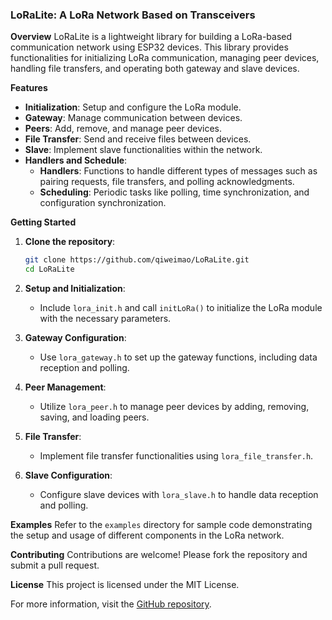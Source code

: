 ### LoRaLite: A LoRa Network Based on Transceivers

**Overview**
LoRaLite is a lightweight library for building a LoRa-based communication network using ESP32 devices. This library provides functionalities for initializing LoRa communication, managing peer devices, handling file transfers, and operating both gateway and slave devices.

**Features**
- **Initialization**: Setup and configure the LoRa module.
- **Gateway**: Manage communication between devices.
- **Peers**: Add, remove, and manage peer devices.
- **File Transfer**: Send and receive files between devices.
- **Slave**: Implement slave functionalities within the network.
- **Handlers and Schedule**: 
  - **Handlers**: Functions to handle different types of messages such as pairing requests, file transfers, and polling acknowledgments.
  - **Scheduling**: Periodic tasks like polling, time synchronization, and configuration synchronization.

**Getting Started**
1. **Clone the repository**:
    ```sh
    git clone https://github.com/qiweimao/LoRaLite.git
    cd LoRaLite
    ```

2. **Setup and Initialization**:
   - Include `lora_init.h` and call `initLoRa()` to initialize the LoRa module with the necessary parameters.

3. **Gateway Configuration**:
   - Use `lora_gateway.h` to set up the gateway functions, including data reception and polling.

4. **Peer Management**:
   - Utilize `lora_peer.h` to manage peer devices by adding, removing, saving, and loading peers.

5. **File Transfer**:
   - Implement file transfer functionalities using `lora_file_transfer.h`.

6. **Slave Configuration**:
   - Configure slave devices with `lora_slave.h` to handle data reception and polling.

**Examples**
Refer to the `examples` directory for sample code demonstrating the setup and usage of different components in the LoRa network.

**Contributing**
Contributions are welcome! Please fork the repository and submit a pull request.

**License**
This project is licensed under the MIT License.

For more information, visit the [GitHub repository](https://github.com/qiweimao/LoRaLite).
